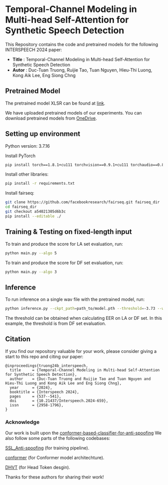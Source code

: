 # Temporal-Channel Modeling in Multi-head Self-Attention for Synthetic Speech Detection

This Repository contains the code and pretrained models for the following INTERSPEECH 2024 paper:

* **Title** : Temporal-Channel Modeling in Multi-head Self-Attention for Synthetic Speech Detection
* **Autor** : Duc-Tuan Truong, Ruijie Tao, Tuan Nguyen, Hieu-Thi Luong, Kong Aik Lee, Eng Siong Chng

## Pretrained Model
The pretrained model XLSR can be found at [link](https://dl.fbaipublicfiles.com/fairseq/wav2vec/xlsr2_300m.pt).

We have uploaded pretrained models of our experiments. You can download pretrained models from [OneDrive](https://entuedu-my.sharepoint.com/:f:/g/personal/truongdu001_e_ntu_edu_sg/El7AV62BKkdKhOYCyB3s2EkBLr-aVdj0doH0HNj9mTIsGA?e=aOlRCB). 

## Setting up environment
Python version: 3.7.16

Install PyTorch
```bash
pip install torch==1.8.1+cu111 torchvision==0.9.1+cu111 torchaudio==0.8.1 -f https://download.pytorch.org/whl/torch_stable.html
```

Install other libraries:
```bash
pip install -r requirements.txt
```

Install fairseq:
```bash
git clone https://github.com/facebookresearch/fairseq.git fairseq_dir
cd fairseq_dir
git checkout a54021305d6b3c
pip install --editable ./
```

## Training & Testing on fixed-length input
To train and produce the score for LA set evaluation, run:
```bash
python main.py --algo 5
```

To train and produce the score for DF set evaluation, run:
```bash
python main.py --algo 3
```

## Inference
To run inference on a single wav file with the pretrained model, run:
```bash
python inference.py --ckpt_path=path_to/model.pth --threshold=-3.73 --wav_path=path_to/audio.flac
```
The threshold can be obtained when calculating EER on LA or DF set. In this example, the threshold is from DF set
evaluation.

## Citation
If you find our repository valuable for your work, please consider giving a start to this repo and citing our paper:
```
@inproceedings{truong24b_interspeech,
  title     = {Temporal-Channel Modeling in Multi-head Self-Attention for Synthetic Speech Detection},
  author    = {Duc-Tuan Truong and Ruijie Tao and Tuan Nguyen and Hieu-Thi Luong and Kong Aik Lee and Eng Siong Chng},
  year      = {2024},
  booktitle = {Interspeech 2024},
  pages     = {537--541},
  doi       = {10.21437/Interspeech.2024-659},
  issn      = {2958-1796},
}
```

### Acknowledge

Our work is built upon the [conformer-based-classifier-for-anti-spoofing](https://github.com/ErosRos/conformer-based-classifier-for-anti-spoofing) We also follow some parts of the following codebases:

[SSL_Anti-spoofing](https://github.com/TakHemlata/SSL_Anti-spoofing) (for training pipeline).

[conformer](https://github.com/lucidrains/conformer) (for Conformer model architechture).

[DHVT](https://github.com/ArieSeirack/DHVT) (for Head Token desgin).

Thanks for these authors for sharing their work!
